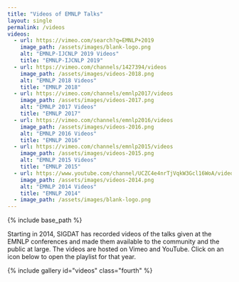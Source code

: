 ```yaml
---
title: "Videos of EMNLP Talks"
layout: single
permalink: /videos
videos:
  - url: https://vimeo.com/search?q=EMNLP+2019
    image_path: /assets/images/blank-logo.png
    alt: "EMNLP-IJCNLP 2019 Videos"
    title: "EMNLP-IJCNLP 2019"
  - url: https://vimeo.com/channels/1427394/videos
    image_path: /assets/images/videos-2018.png
    alt: "EMNLP 2018 Videos"
    title: "EMNLP 2018"
  - url: https://vimeo.com/channels/emnlp2017/videos
    image_path: /assets/images/videos-2017.png
    alt: "EMNLP 2017 Videos"
    title: "EMNLP 2017"
  - url: https://vimeo.com/channels/emnlp2016/videos
    image_path: /assets/images/videos-2016.png
    alt: "EMNLP 2016 Videos"
    title: "EMNLP 2016"
  - url: https://vimeo.com/channels/emnlp2015/videos
    image_path: /assets/images/videos-2015.png
    alt: "EMNLP 2015 Videos"
    title: "EMNLP 2015"
  - url: https://www.youtube.com/channel/UCZC4e4nrTjVqkW3Gcl16WoA/videos
    image_path: /assets/images/videos-2014.png
    alt: "EMNLP 2014 Videos"
    title: "EMNLP 2014"
  - image_path: /assets/images/blank-logo.png
---
```

{% include base_path %}

Starting in 2014, SIGDAT has recorded videos of the talks given at the EMNLP conferences and made them available to the community and the public at large. The videos are hosted on Vimeo and YouTube. Click on an icon below to open the playlist for that year.

{% include gallery id="videos" class="fourth" %}

